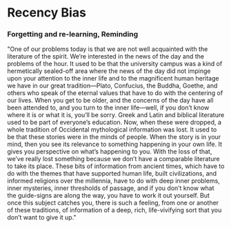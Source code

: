 # Recency Bias

### Forgetting and re-learning, Reminding

"One of our problems today is that we are not well acquainted with the literature of the spirit. We’re interested in the news of the day and the problems of the hour. It used to be that the university campus was a kind of hermetically sealed-off area where the news of the day did not impinge upon your attention to the inner life and to the magnificent human heritage we have in our great tradition—Plato, Confucius, the Buddha, Goethe, and others who speak of the eternal values that have to do with the centering of our lives. When you get to be older, and the concerns of the day have all been attended to, and you turn to the inner life—well, if you don’t know where it is or what it is, you’ll be sorry.
Greek and Latin and biblical literature used to be part of everyone’s education. Now, when these were dropped, a whole tradition of Occidental mythological information was lost. It used to be that these stories were in the minds of people. When the story is in your mind, then you see its relevance to something happening in your own life. It gives you perspective on what’s happening to you. With the loss of that, we’ve really lost something because we don’t have a comparable literature to take its place. These bits of information from ancient times, which have to do with the themes that have supported human life, built civilizations, and informed religions over the millennia, have to do with deep inner problems, inner mysteries, inner thresholds of passage, and if you don’t know what the guide-signs are along the way, you have to work it out yourself. But once this subject catches you, there is such a feeling, from one or another of these traditions, of information of a deep, rich, life-vivifying sort that you don’t want to give it up."
